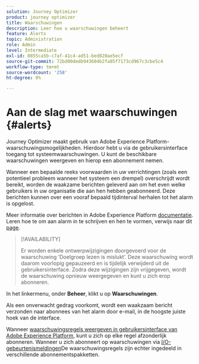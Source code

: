 ```yaml
---
solution: Journey Optimizer
product: journey optimizer
title: Waarschuwingen
description: Leer hoe u waarschuwingen beheert
feature: Alerts
topic: Administration
role: Admin
level: Intermediate
exl-id: 0855ca5b-c7af-41c4-ad51-bed820ae5ecf
source-git-commit: 72bd00dedb943604b2fa85f7173cd967c3cbe5c4
workflow-type: tm+mt
source-wordcount: '258'
ht-degree: 0%

---
```


# Aan de slag met waarschuwingen {#alerts}

Journey Optimizer maakt gebruik van Adobe Experience Platform-waarschuwingsmogelijkheden. Hierdoor hebt u via de gebruikersinterface toegang tot systeemwaarschuwingen. U kunt de beschikbare waarschuwingen weergeven en hierop een abonnement nemen.

Wanneer een bepaalde reeks voorwaarden in uw verrichtingen (zoals een potentieel probleem wanneer het systeem een drempel) overschrijdt wordt bereikt, worden de waakzame berichten geleverd aan om het even welke gebruikers in uw organisatie die aan hen hebben geabonneerd. Deze berichten kunnen over een vooraf bepaald tijdinterval herhalen tot het alarm is opgelost.

Meer informatie over berichten in Adobe Experience Platform [documentatie](https://experienceleague.adobe.com/docs/experience-platform/observability/alerts/overview.html).
Leren hoe te om aan alarm in te schrijven en hen te vormen, verwijs naar dit [page](https://experienceleague.adobe.com/docs/experience-platform/observability/alerts/ui.html).

>[!AVAILABILITY]
>
>Er worden enkele ontwerpwijzigingen doorgevoerd voor de waarschuwing ‘Doelgroep lezen is mislukt’. Deze waarschuwing wordt daarom voorlopig gepauzeerd en is tijdelijk verwijderd uit de gebruikersinterface. Zodra deze wijzigingen zijn vrijgegeven, wordt de waarschuwing opnieuw weergegeven en kunt u zich erop abonneren.
>

In het linkermenu, onder **Beheer**, klikt u op **Waarschuwingen**.

<!--A pre-configured alert for Journey Optimizer is available. This alert will warn you if a read segment node has not processed any profile during the defined time frame.

![](assets/alerts1.png)-->

Als een onverwacht gedrag voorkomt, wordt een waakzaam bericht verzonden naar abonnees van het alarm door e-mail, in de hoogste juiste hoek van de interface.

<!--![](assets/alerts2.png)-->


Wanneer [waarschuwingsregels weergeven in gebruikersinterface van Adobe Experience Platform](https://experienceleague.adobe.com/docs/experience-platform/observability/alerts/ui.html), kunt u zich op elke regel afzonderlijk abonneren. Wanneer u zich abonneert op waarschuwingen via [I/O-gebeurtenismeldingen](https://experienceleague.adobe.com/docs/experience-platform/observability/alerts/subscribe.html)De waarschuwingsregels zijn echter ingedeeld in verschillende abonnementspakketten.

<!--The I/O event subscription name corresponding to the Read segment alert is: "Journey read segment Delays, Failures and Errors".

>[!WARNING]
>
>These alerts apply only to live journeys. Alerts will not be triggered for journeys in test mode.-->
